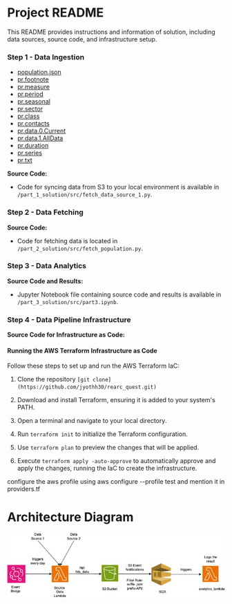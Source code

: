 
# Project README

This README provides instructions and information of solution, including data sources, source code, and infrastructure setup.

### Step 1 - Data Ingestion

- [population.json](https://mysources3bucket-rzox97pp.s3.amazonaws.com/api/population.json)
- [pr.footnote](https://mysources3bucket-rzox97pp.s3.amazonaws.com/bls_data/pr.footnote)
- [pr.measure](https://mysources3bucket-rzox97pp.s3.amazonaws.com/bls_data/pr.measure)
- [pr.period](https://mysources3bucket-rzox97pp.s3.amazonaws.com/bls_data/pr.period)
- [pr.seasonal](https://mysources3bucket-rzox97pp.s3.amazonaws.com/bls_data/pr.seasonal)
- [pr.sector](https://mysources3bucket-rzox97pp.s3.amazonaws.com/bls_data/pr.sector)
- [pr.class](https://mysources3bucket-rzox97pp.s3.amazonaws.com/bls_data/pr.class)
- [pr.contacts](https://mysources3bucket-rzox97pp.s3.amazonaws.com/bls_data/pr.contacts)
- [pr.data.0.Current](https://mysources3bucket-rzox97pp.s3.amazonaws.com/bls_data/pr.data.0.Current)
- [pr.data.1.AllData](https://mysources3bucket-rzox97pp.s3.amazonaws.com/bls_data/pr.data.1.AllData)
- [pr.duration](https://mysources3bucket-rzox97pp.s3.amazonaws.com/bls_data/pr.duration)
- [pr.series](https://mysources3bucket-rzox97pp.s3.amazonaws.com/bls_data/pr.series)
- [pr.txt](https://mysources3bucket-rzox97pp.s3.amazonaws.com/bls_data/pr.txt)


**Source Code:**

- Code for syncing data from S3 to your local environment is available in `/part_1_solution/src/fetch_data_source_1.py`.

### Step 2 - Data Fetching

**Source Code:**

- Code for fetching data is located in `/part_2_solution/src/fetch_population.py`.

### Step 3 - Data Analytics

**Source Code and Results:**

- Jupyter Notebook file containing source code and results is available in `/part_3_solution/src/part3.ipynb`.

### Step 4 - Data Pipeline Infrastructure

**Source Code for Infrastructure as Code:**

#### Running the AWS Terraform Infrastructure as Code

Follow these steps to set up and run the AWS Terraform IaC:

1. Clone the repository
 `[git clone](https://github.com/jyothh30/rearc_quest.git)`
2. Download and install Terraform, ensuring it is added to your system's PATH.
3. Open a terminal and navigate to your local directory.



1. Run `terraform init` to initialize the Terraform configuration.
2. Use `terraform plan` to preview the changes that will be applied.
3. Execute `terraform apply -auto-approve` to automatically approve and apply the changes, running the IaC to create the infrastructure.

configure the aws profile using aws configure --profile test and mention it in providers.tf 

# Architecture Diagram
![Architecture Diagram](AWS.jpg)


